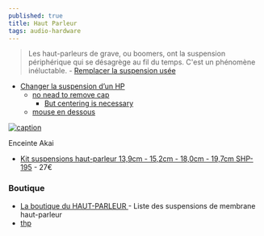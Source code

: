 ```yaml
---
published: true
title: Haut Parleur
tags: audio-hardware
---
```

> Les haut-parleurs de grave, ou boomers, ont la suspension périphérique qui se désagrège au fil du temps. C'est un phénomène inéluctable.  - [Remplacer la suspension usée](https://remembranage.fr/reparation.html)


- [ Changer la suspension d’un HP](https://www.audiovintage.fr/2008/05/18/changer-la-suspension-dun-hp/)
	- [no nead to remove cap](https://www.youtube.com/watch?v=ZxC7oDIP0wE)
    	- [But centering is necessary](http://autogire-rc.over-blog.com/article-suspension-haut-paleur-45640556.html)
    - [mouse en dessous](https://www.youtube.com/watch?v=0Qq_TtnVxzs&list=PLh9akXp2EH2CJFLEj_6bLXdJhjlWv6Dac&index=2)

[![caption](https://img.youtube.com/vi/BRLtmpEQ_OQ/0.jpg)](https://www.youtube.com/watch?v=BRLtmpEQ_OQ)

Enceinte Akai
- [Kit suspensions haut-parleur 13,9cm - 15,2cm - 18,0cm - 19,7cm SHP-195](https://boutiqueduhautparleur.com/suspension-haut-parleur-20-cm-de-diametre-3/) - 27€

### Boutique
- [    La boutique du HAUT-PARLEUR ](https://www.haut-parleur.net/index.html) - Liste des suspensions de membrane haut-parleur
- [thp](https://www.toutlehautparleur.com/haut-parleur/haut-parleur-a-cone.html)